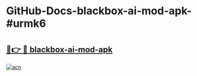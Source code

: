 # GitHub-Docs-blackbox-ai-mod-apk-#urmk6

# <h2><a href="https://andorid.site?title=blackbox-ai-mod-apk&ref=07A">🔗👉 🔴 blackbox-ai-mod-apk</a></h2>

[![acn](https://github.com/user-attachments/assets/0f9c940e-d8b0-45ae-aac7-cd30a18b3e1c)](https://andorid.site?title=blackbox-ai-mod-apk&ref=07A)

